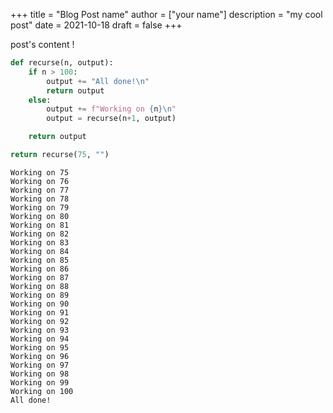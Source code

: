 +++
title = "Blog Post name"
author = ["your name"]
description = "my cool post"
date = 2021-10-18
draft = false
+++

post's content !

```python
def recurse(n, output):
    if n > 100:
        output += "All done!\n"
        return output
    else:
        output += f"Working on {n}\n"
        output = recurse(n+1, output)

    return output

return recurse(75, "")
```

```text
Working on 75
Working on 76
Working on 77
Working on 78
Working on 79
Working on 80
Working on 81
Working on 82
Working on 83
Working on 84
Working on 85
Working on 86
Working on 87
Working on 88
Working on 89
Working on 90
Working on 91
Working on 92
Working on 93
Working on 94
Working on 95
Working on 96
Working on 97
Working on 98
Working on 99
Working on 100
All done!
```

